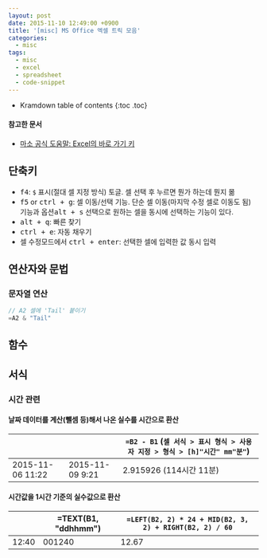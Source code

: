 ```yaml
---
layout: post
date: 2015-11-10 12:49:00 +0900
title: '[misc] MS Office 엑셀 트릭 모음'
categories:
  - misc
tags:
  - misc
  - excel
  - spreadsheet
  - code-snippet
---
```


* Kramdown table of contents
{:toc .toc}

#### 참고한 문서

- [마소 공식 도움말: Excel의 바로 가기 키](https://support.microsoft.com/ko-kr/office/excel%EC%9D%98-%EB%B0%94%EB%A1%9C-%EA%B0%80%EA%B8%B0-%ED%82%A4-1798d9d5-842a-42b8-9c99-9b7213f0040f)

## 단축키

- <kbd>f4</kbd>: `$` 표시(절대 셀 지정 방식) 토글. 셀 선택 후 누르면 뭔가 하는데 뭔지 몲
- <kbd>f5</kbd> or <kbd>ctrl + g</kbd>: 셀 이동/선택 기능. 단순 셀 이동(마지막 수정 셀로 이동도 됨) 기능과 옵션<kbd>alt + s</kbd> 선택으로 원하는 셀을 동시에 선택하는 기능이 있다.
- <kbd>alt + q</kbd>: 빠른 찾기
- <kbd>ctrl + e</kbd>: 자동 채우기
- 셀 수정모드에서 <kbd>ctrl + enter</kbd>: 선택한 셀에 입력한 값 동시 입력

## 연산자와 문법

### 문자열 연산

```js
// A2 셀에 'Tail' 붙이기
=A2 & "Tail"
```

## 함수

## 서식

### 시간 관련

#### 날짜 데이터를 계산(뺄셈 등)해서 나온 실수를 시간으로 환산

|  |  |`=B2 - B1` (`셀 서식 > 표시 형식 > 사용자 지정 > 형식 > [h]"시간" mm"분"`)|
|--|--|--|
|2015-11-06 11:22|2015-11-09 9:21|2.915926 (114시간 11분)|

#### 시간값을 1시간 기준의 실수값으로 환산

|  |=TEXT(B1, "ddhhmm")|`=LEFT(B2, 2) * 24 + MID(B2, 3, 2) + RIGHT(B2, 2) / 60`|
|--|--|--|
|12:40|001240|12.67|
